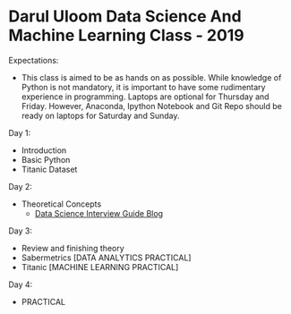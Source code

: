 # Darul Uloom Data Science And Machine Learning Class - 2019

Expectations:
- This class is aimed to be as hands on as possible. While knowledge of Python is not mandatory, it is important to have some rudimentary experience in programming. Laptops are optional for Thursday and Friday. However, Anaconda, Ipython Notebook and Git Repo should be ready on laptops for Saturday and Sunday.

Day 1:
- Introduction
- Basic Python
- Titanic Dataset

Day 2:
- Theoretical Concepts
    - [Data Science Interview Guide Blog](https://towardsdatascience.com/data-science-interview-guide-4ee9f5dc778)

Day 3:
- Review and finishing theory
- Sabermetrics [DATA ANALYTICS PRACTICAL]
- Titanic [MACHINE LEARNING PRACTICAL]

Day 4:
- PRACTICAL
